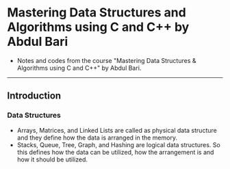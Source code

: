 # Mastering Data Structures and Algorithms using C and C++ by Abdul Bari
- Notes and codes from the course "Mastering Data Structures &amp; Algorithms using C and C++" by Abdul Bari.
--------------------------------------
## Introduction
### Data Structures
- Arrays, Matrices, and Linked Lists are called as physical data structure and they define how the data is arranged in the memory.
- Stacks, Queue, Tree, Graph, and Hashing are logical data structures. So this defines how the data can be utilized, how the arrangement is and how it should be utilized.
